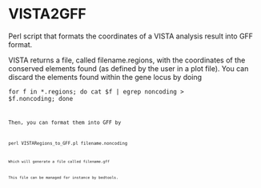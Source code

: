 VISTA2GFF
=========

Perl script that formats the coordinates of a VISTA analysis result into GFF format.

VISTA returns a file, called filename.regions, with the coordinates of the conserved elements found (as defined by the user in a plot file). You can discard the elements found within the gene locus by doing 

<code>for f in *.regions; do  cat $f | egrep noncoding > $f.noncoding; done<code/>

Then, you can format them into GFF by

<code>perl VISTARegions_to_GFF.pl filename.noncoding<code/>

Which will generate a file called filename.gff

This file can be managed for instance by bedtools.
